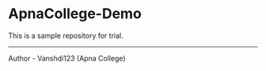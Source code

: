 # ApnaCollege-Demo
This is a sample repository for trial.
<br>
<hr>
Author - Vanshdi123 (Apna College)
